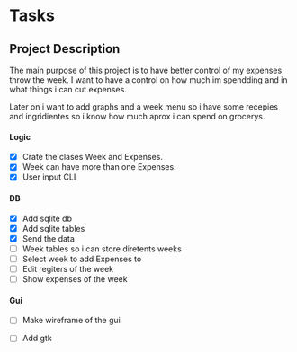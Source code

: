 # Tasks 

## Project Description

The main purpose of this project is to have better control of my expenses throw the week.
I want to have a control on how much im spendding and in what things i can cut expenses.

Later on i want to add graphs and a week menu so i have some recepies and ingridientes 
so i know how much aprox i can spend on grocerys.

#### Logic
- [x] Crate the clases Week and Expenses.
- [x] Week can have more than one Expenses.
- [x] User input CLI

#### DB
- [x] Add sqlite db
- [x] Add sqlite tables
- [x] Send the data
- [ ] Week tables so i can store diretents weeks
- [ ] Select week to add Expenses to 
- [ ] Edit regiters of the week 
- [ ] Show expenses of the week
#### Gui
- [ ] Make wireframe of the gui
- [ ] Add gtk 

